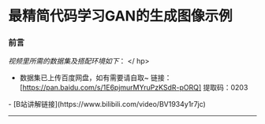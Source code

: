 # 最精简代码学习GAN的生成图像示例

### 前言

*视频里所需的数据集及搭配环境如下*：
</ hp>
- 数据集已上传百度网盘，如有需要请自取~
链接：[https://pan.baidu.com/s/1E6pjmurMYruPzKSdR-pORQ] 
提取码：0203
<hp />
- [B站讲解链接](https://www.bilibili.com/video/BV1934y1r7jc)
<hr />

